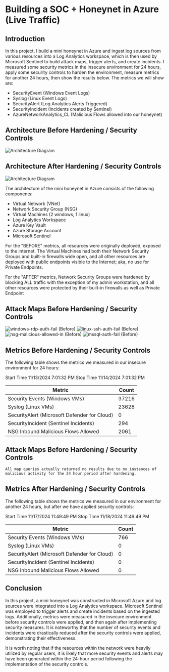 # Building a SOC + Honeynet in Azure (Live Traffic)

## Introduction

In this project, I build a mini honeynet in Azure and ingest log sources from various resources into a Log Analytics workspace, which is then used by Microsoft Sentinel to build attack maps, trigger alerts, and create incidents. I measured some security metrics in the insecure environment for 24 hours, apply some security controls to harden the environment, measure metrics for another 24 hours, then show the results below. The metrics we will show are:

- SecurityEvent (Windows Event Logs)
- Syslog (Linux Event Logs)
- SecurityAlert (Log Analytics Alerts Triggered)
- SecurityIncident (Incidents created by Sentinel)
- AzureNetworkAnalytics_CL (Malicious Flows allowed into our honeynet)

## Architecture Before Hardening / Security Controls
![Architecture Diagram](https://i.imgur.com/aBDwnKb.jpg)

## Architecture After Hardening / Security Controls
![Architecture Diagram](https://i.imgur.com/YQNa9Pp.jpg)

The architecture of the mini honeynet in Azure consists of the following components:

- Virtual Network (VNet)
- Network Security Group (NSG)
- Virtual Machines (2 windows, 1 linux)
- Log Analytics Workspace
- Azure Key Vault
- Azure Storage Account
- Microsoft Sentinel

For the "BEFORE" metrics, all resources were originally deployed, exposed to the internet. The Virtual Machines had both their Network Security Groups and built-in firewalls wide open, and all other resources are deployed with public endpoints visible to the Internet; aka, no use for Private Endpoints.

For the "AFTER" metrics, Network Security Groups were hardened by blocking ALL traffic with the exception of my admin workstation, and all other resources were protected by their built-in firewalls as well as Private Endpoint

## Attack Maps Before Hardening / Security Controls
![windows-rdp-auth-fail (Before)](https://github.com/user-attachments/assets/7a6d8603-90f7-4a9e-bdff-007d2c5a6975)
![linux-ssh-auth-fail (Before)](https://github.com/user-attachments/assets/9f400dae-a0ef-4354-819a-56c40f994cc3)
![nsg-malicious-allowed-in (Before)](https://github.com/user-attachments/assets/0973ca18-fd5d-4cab-a721-37bf116af036)
![mssql-auth-fail (Before)](https://github.com/user-attachments/assets/fedc4a5e-1a60-49fe-8452-3cec4130dea6)



## Metrics Before Hardening / Security Controls

The following table shows the metrics we measured in our insecure environment for 24 hours:

Start Time 11/13/2024  7:01:32 PM
Stop Time 11/14/2024  7:01:32 PM

|  Metric                                         | Count
|  --------------------------------------         | -----
|  Security Events (Windows VMs)                  | 37216
|  Syslog (Linux VMs)                             | 23628
|  SecurityAlert (Microsoft Defender for Cloud)   | 0
|  SecurityIncident (Sentinel Incidents)          | 294
|  NSG Inbound Malicious Flows Allowed            | 2061

## Attack Maps Before Hardening / Security Controls

```All map queries actually returned no results due to no instances of malicious activity for the 24 hour period after hardening.```

## Metrics After Hardening / Security Controls

The following table shows the metrics we measured in our environment for another 24 hours, but after we have applied security controls:

Start Time 11/17/2024  11:49:49 PM
Stop Time	11/18/2024  11:49:49 PM

| Metric                                         | Count
| --------------------------------------         | -----
| Security Events (Windows VMs)                  | 766
| Syslog (Linux VMs)                             | 0
| SecurityAlert (Microsoft Defender for Cloud)   | 0
| SecurityIncident (Sentinel Incidents)          | 0
| NSG Inbound Malicious Flows Allowed            | 0

## Conclusion

In this project, a mini honeynet was constructed in Microsoft Azure and log sources were integrated into a Log Analytics workspace. Microsoft Sentinel was employed to trigger alerts and create incidents based on the ingested logs. Additionally, metrics were measured in the insecure environment before security controls were applied, and then again after implementing security measures. It is noteworthy that the number of security events and incidents were drastically reduced after the security controls were applied, demonstrating their effectiveness.

It is worth noting that if the resources within the network were heavily utilized by regular users, it is likely that more security events and alerts may have been generated within the 24-hour period following the implementation of the security controls.
